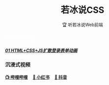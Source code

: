 <h1 align="center" style="text-align:center;">
    若冰说CSS
</h1>

<p align="center">
🏆 听若冰说Web前端
</p>

<h4 style = "color: #FFF;">若冰说CSS目录</h4>


##### [01 HTML+CSS+JS扩散登录表单动画](/若冰说CSS/01-扩散登录表单动画)

[//]: # (##### <a href="#">01 HTML+CSS+JS扩散登录表单动画</a>)

### 沉浸式视频

<h4>
<a href="https://space.bilibili.com/3546586661521946">📺 哔哩哔哩</a>&nbsp;&nbsp;&nbsp;&nbsp;
<a href="https://space.bilibili.com/3546586661521946">📕 小红书</a>&nbsp;&nbsp;&nbsp;&nbsp;
<a href="https://space.bilibili.com/3546586661521946">🎵 抖音</a>
</h4>
